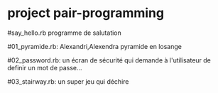 # project pair-programming

#say_hello.rb  programme de salutation

#01_pyramide.rb:   Alexandri,Alexendra   pyramide en losange

#02_password.rb:   un écran de sécurité qui demande à l'utilisateur de definir un mot de passe...

#03_stairway.rb:   un super jeu qui déchire
